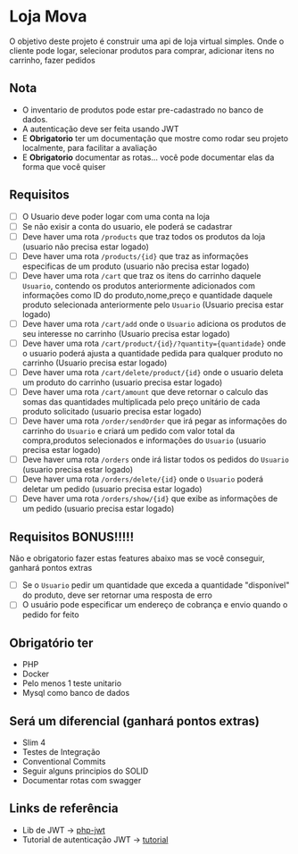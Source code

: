 # Loja Mova
O objetivo deste projeto é construir uma api de loja virtual simples. Onde o cliente pode logar, selecionar produtos para comprar, adicionar itens no carrinho, fazer pedidos

## **Nota**
- O inventario de produtos pode estar pre-cadastrado no banco de dados.
- A autenticação deve ser feita usando JWT
- E **Obrigatorio** ter um documentação que mostre como rodar seu projeto localmente, para facilitar a avaliação
- E **Obrigatorio** documentar as rotas... você pode documentar elas da forma que você quiser

## **Requisitos**
- [ ] O Usuario deve poder logar com uma conta na loja
- [ ] Se não exisir a conta do usuario, ele poderá se cadastrar
- [ ] Deve haver uma rota `/products` que traz todos os produtos da loja (usuario não precisa estar logado)
- [ ] Deve haver uma rota `/products/{id}` que traz as informações especificas de um produto (usuario não precisa estar logado)
- [ ] Deve haver uma rota `/cart` que traz os itens do carrinho daquele `Usuario`, contendo os produtos anteriormente adicionados com informações como ID do produto,nome,preço e quantidade daquele produto selecionada anteriormente pelo `Usuario` (Usuario precisa estar logado)
- [ ] Deve haver uma rota `/cart/add` onde o `Usuario` adiciona os produtos de seu interesse no carrinho (Usuario precisa estar logado)
- [ ] Deve haver uma rota `/cart/product/{id}/?quantity={quantidade}` onde o usuario poderá ajusta a quantidade pedida para qualquer produto no carrinho (Usuario precisa estar logado)
- [ ] Deve haver uma rota `/cart/delete/product/{id}` onde o usuario deleta um produto do carrinho (usuario precisa estar logado)
- [ ] Deve haver uma rota `/cart/amount` que deve retornar o calculo das somas das quantidades multiplicada pelo preço unitário de cada produto solicitado (usuario precisa estar logado)
- [ ] Deve haver uma rota `/order/sendOrder` que irá pegar as informações do carrinho do `Usuario` e criará um pedido com valor total da compra,produtos selecionados e informações do `Usuario` (usuario precisa estar logado)
- [ ] Deve haver uma rota `/orders` onde irá listar todos os pedidos do `Usuario` (usuario precisa estar logado)
- [ ] Deve haver uma rota `/orders/delete/{id}` onde o `Usuario` poderá deletar um pedido (usuario precisa estar logado)
- [ ] Deve haver uma rota `/orders/show/{id}` que exibe as informações de um pedido (usuario precisa estar logado)

## **Requisitos BONUS!!!!!**
Não e obrigatorio fazer estas features abaixo mas se você conseguir, ganhará pontos extras
- [ ] Se o `Usuario` pedir um quantidade que exceda a quantidade "disponível" do produto, deve ser retornar uma resposta de erro
- [ ] O usuário pode especificar um endereço de cobrança e envio quando o pedido for feito

## **Obrigatório ter**
- PHP
- Docker
- Pelo menos 1 teste unitario
- Mysql como banco de dados
## **Será um diferencial** (ganhará pontos extras)
- Slim 4
- Testes de Integração
- Conventional Commits
- Seguir alguns principios do SOLID
- Documentar rotas com swagger

## **Links de referência**
- Lib de JWT -> [php-jwt](https://github.com/firebase/php-jwt)
- Tutorial de autenticação JWT -> [tutorial](https://www.youtube.com/watch?v=B-7e-ZpIWAs)